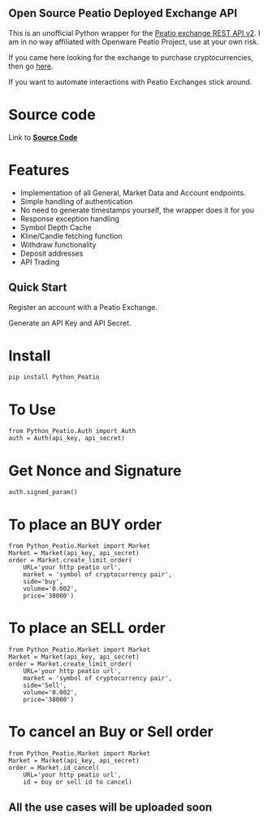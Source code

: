 ## Open Source Peatio Deployed Exchange API

This is an unofficial Python wrapper for the [Peatio exchange REST API v2](https://www.openware.com/sdk/2.3/docs/peatio/api/peatio-user-api-v2.html). I am in no way affiliated with Openware Peatio Project, use at your own risk.

If you came here looking for the exchange to purchase cryptocurrencies, then go [here](https://www.binance.com/en). 

If you want to automate interactions with Peatio Exchanges stick around.

# Source code

Link to **[Source Code](https://github.com/athenasaurav/Python_Peatio)**

# Features
   * Implementation of all General, Market Data and Account endpoints.
   * Simple handling of authentication
   * No need to generate timestamps yourself, the wrapper does it for you
   * Response exception handling
   * Symbol Depth Cache
   * Kline/Candle fetching function
   * Withdraw functionality
   * Deposit addresses
   * API Trading


## Quick Start

Register an account with a Peatio Exchange.

Generate an API Key and API Secret.

# Install
```
pip install Python_Peatio
```

# To Use

```
from Python_Peatio.Auth import Auth
auth = Auth(api_key, api_secret)
```

# Get Nonce and Signature
```
auth.signed_param()
```

# To place an BUY order
```
from Python_Peatio.Market import Market
Market = Market(api_key, api_secret)
order = Market.create_limit_order(
    URL='your http peatio url',
    market = 'symbol of cryptocurrency pair',
    side='buy',
    volume='0.002',
    price='38000')
```

# To place an SELL order
```
from Python_Peatio.Market import Market
Market = Market(api_key, api_secret)
order = Market.create_limit_order(
    URL='your http peatio url',
    market = 'symbol of cryptocurrency pair',
    side='Sell',
    volume='0.002',
    price='38000')
```

# To cancel an Buy or Sell order

```
from Python_Peatio.Market import Market
Market = Market(api_key, api_secret)
order = Market.id_cancel(
    URL='your http peatio url',
    id = buy or sell id to cancel)

```

## All the use cases will be uploaded soon
